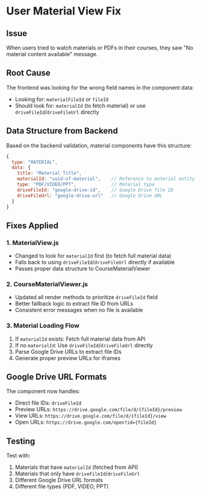 # User Material View Fix

## Issue
When users tried to watch materials or PDFs in their courses, they saw "No material content available" message.

## Root Cause
The frontend was looking for the wrong field names in the component data:
- Looking for: `materialFileId` or `fileId`
- Should look for: `materialId` (to fetch material) or use `driveFileId`/`driveFileUrl` directly

## Data Structure from Backend
Based on the backend validation, material components have this structure:
```javascript
{
  type: "MATERIAL",
  data: {
    title: "Material Title",
    materialId: "uuid-of-material",    // Reference to material entity
    type: "PDF/VIDEO/PPT",             // Material type
    driveFileId: "google-drive-id",    // Google Drive file ID
    driveFileUrl: "google-drive-url"   // Google Drive URL
  }
}
```

## Fixes Applied

### 1. MaterialView.js
- Changed to look for `materialId` first (to fetch full material data)
- Falls back to using `driveFileId`/`driveFileUrl` directly if available
- Passes proper data structure to CourseMaterialViewer

### 2. CourseMaterialViewer.js
- Updated all render methods to prioritize `driveFileId` field
- Better fallback logic to extract file ID from URLs
- Consistent error messages when no file is available

### 3. Material Loading Flow
1. If `materialId` exists: Fetch full material data from API
2. If no `materialId`: Use `driveFileId`/`driveFileUrl` directly
3. Parse Google Drive URLs to extract file IDs
4. Generate proper preview URLs for iframes

## Google Drive URL Formats
The component now handles:
- Direct file IDs: `driveFileId`
- Preview URLs: `https://drive.google.com/file/d/{fileId}/preview`
- View URLs: `https://drive.google.com/file/d/{fileId}/view`
- Open URLs: `https://drive.google.com/open?id={fileId}`

## Testing
Test with:
1. Materials that have `materialId` (fetched from API)
2. Materials that only have `driveFileId`/`driveFileUrl`
3. Different Google Drive URL formats
4. Different file types (PDF, VIDEO, PPT)